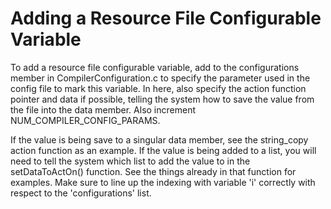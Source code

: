 # Adding a Resource File Configurable Variable

To add a resource file configurable variable, add to the configurations member
in CompilerConfiguration.c to specify the parameter used in the config file to mark
this variable. In here, also specify the action function pointer and data if possible,
telling the system how to save the value from the file into the data member. Also 
increment NUM_COMPILER_CONFIG_PARAMS.

If the value is being save to a singular data member, see the string_copy action function
as an example. If the value is being added to a list, you will need to tell the system
which list to add the value to in the setDataToActOn() function. See the things already
in that function for examples. Make sure to line up the indexing with variable 'i'
correctly with respect to the 'configurations' list.